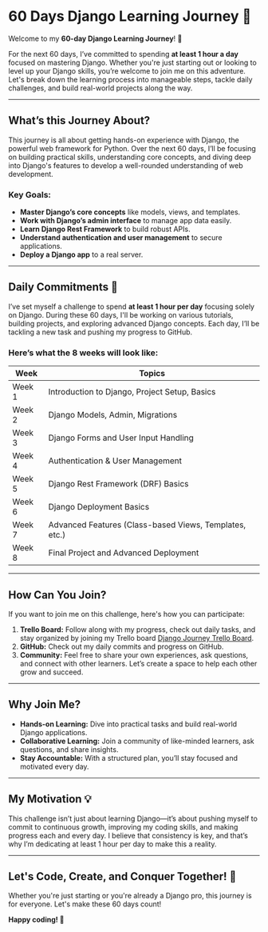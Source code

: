 # 60 Days Django Learning Journey 🚀

Welcome to my **60-day Django Learning Journey**! 🌟

For the next 60 days, I’ve committed to spending **at least 1 hour a day** focused on mastering Django. Whether you're just starting out or looking to level up your Django skills, you’re welcome to join me on this adventure. Let's break down the learning process into manageable steps, tackle daily challenges, and build real-world projects along the way. 

---

## **What’s this Journey About?**

This journey is all about getting hands-on experience with Django, the powerful web framework for Python. Over the next 60 days, I’ll be focusing on building practical skills, understanding core concepts, and diving deep into Django's features to develop a well-rounded understanding of web development.

### **Key Goals:**
- **Master Django’s core concepts** like models, views, and templates.
- **Work with Django’s admin interface** to manage app data easily.
- **Learn Django Rest Framework** to build robust APIs.
- **Understand authentication and user management** to secure applications.
- **Deploy a Django app** to a real server.

---

## **Daily Commitments** 🎯

I’ve set myself a challenge to spend **at least 1 hour per day** focusing solely on Django. During these 60 days, I'll be working on various tutorials, building projects, and exploring advanced Django concepts. Each day, I’ll be tackling a new task and pushing my progress to GitHub.

### **Here’s what the 8 weeks will look like:**

| Week  | Topics                                              |
|-------|-----------------------------------------------------|
| Week 1| Introduction to Django, Project Setup, Basics       |
| Week 2| Django Models, Admin, Migrations                    |
| Week 3| Django Forms and User Input Handling                |
| Week 4| Authentication & User Management                    |
| Week 5| Django Rest Framework (DRF) Basics                  |
| Week 6| Django Deployment Basics                            |
| Week 7| Advanced Features (Class-based Views, Templates, etc.)|
| Week 8| Final Project and Advanced Deployment               |

---

## **How Can You Join?**

If you want to join me on this challenge, here's how you can participate:

1. **Trello Board:** Follow along with my progress, check out daily tasks, and stay organized by joining my Trello board [Django Journey Trello Board](#).
2. **GitHub:** Check out my daily commits and progress on GitHub.
3. **Community:** Feel free to share your own experiences, ask questions, and connect with other learners. Let’s create a space to help each other grow and succeed.

---

## **Why Join Me?**

- **Hands-on Learning:** Dive into practical tasks and build real-world Django applications.
- **Collaborative Learning:** Join a community of like-minded learners, ask questions, and share insights.
- **Stay Accountable:** With a structured plan, you’ll stay focused and motivated every day.

---

## **My Motivation** 💡

This challenge isn’t just about learning Django—it’s about pushing myself to commit to continuous growth, improving my coding skills, and making progress each and every day. I believe that consistency is key, and that’s why I’m dedicating at least 1 hour per day to make this a reality. 

---

## **Let's Code, Create, and Conquer Together!** 💪

Whether you're just starting or you're already a Django pro, this journey is for everyone. Let's make these 60 days count!

**Happy coding! 🌟**

